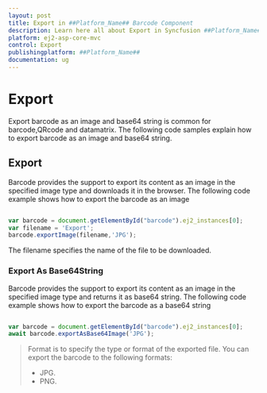 ```yaml
---
layout: post
title: Export in ##Platform_Name## Barcode Component
description: Learn here all about Export in Syncfusion ##Platform_Name## Barcode component and more.
platform: ej2-asp-core-mvc
control: Export
publishingplatform: ##Platform_Name##
documentation: ug
---
```



# Export

Export barcode as an image and base64 string is common for barcode,QRcode and datamatrix. The following code samples explain how to export barcode as an image and base64 string.

## Export

Barcode provides the support to export its content as an image in the specified image type and downloads it in the browser.
The following code example shows how to export the barcode as an image

```typescript

var barcode = document.getElementById("barcode").ej2_instances[0];
var filename = 'Export';
barcode.exportImage(filename,'JPG');

```

The filename specifies the name of the file to be downloaded.

### Export As Base64String

Barcode provides the support to export its content as an image in the specified image type and returns it as base64 string.
The following code example shows how to export the barcode as a base64 string

```typescript

var barcode = document.getElementById("barcode").ej2_instances[0];
await barcode.exportAsBase64Image('JPG');

```

>Format is to specify the type or format of the exported file. You can export the barcode to the following formats:
>* JPG.
>* PNG.